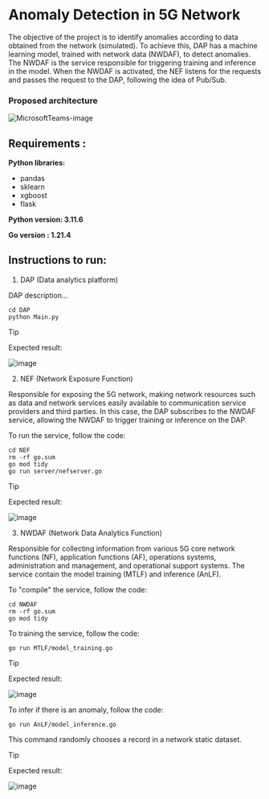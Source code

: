 # Anomaly Detection in 5G Network 

The objective of the project is to identify anomalies according to data obtained from the network (simulated). To achieve this, DAP has a machine learning model, trained with network data (NWDAF), to detect anomalies. The NWDAF is the service responsible for triggering training and inference in the model. When the NWDAF is activated, the NEF listens for the requests and passes the request to the DAP, following the idea of Pub/Sub.

### Proposed architecture

![MicrosoftTeams-image](https://github.com/luanlazz/nwdaf_model/assets/23390758/da50e0a6-683b-42df-8d3e-b81cb5ae54e3)

## Requirements :

**Python libraries:**
- pandas
- sklearn
- xgboost
- flask

**Python version: 3.11.6**

**Go version : 1.21.4**

## Instructions to run:

1) DAP (Data analytics platform)

DAP description...
   
```
cd DAP 
python Main.py
```
> [!TIP]
> Expected result:

![image](https://github.com/luanlazz/nwdaf_model/assets/23390758/8e5fd61b-fa88-4b1e-b15c-cd594ca61b3e)

2) NEF (Network Exposure Function)
   
Responsible for exposing the 5G network, making network resources such as data and network services easily available to communication service providers and third parties. In this case, the DAP subscribes to the NWDAF service, allowing the NWDAF to trigger training or inference on the DAP.

To run the service, follow the code:
```
cd NEF
rm -rf go.sum
go mod tidy
go run server/nefserver.go
```
> [!TIP]
> Expected result:

![image](https://github.com/luanlazz/nwdaf_model/assets/23390758/12d12930-9655-461a-a530-520abb7dcb32)

3) NWDAF (Network Data Analytics Function)
   
Responsible for collecting information from various 5G core network functions (NF), application functions (AF), operations systems, administration and management, and operational support systems.
The service contain the model training (MTLF) and inference (AnLF).

To "compile" the service, follow the code:
```
cd NWDAF
rm -rf go.sum
go mod tidy
```

To training the service, follow the code: 
```
go run MTLF/model_training.go 
```
> [!TIP]
> Expected result:

![image](https://github.com/luanlazz/nwdaf_model/assets/23390758/4395d8e3-3b96-49e0-b9c8-5328f08f3be9)

To infer if there is an anomaly, follow the code:
```
go run AnLF/model_inference.go
```
This command randomly chooses a record in a network static dataset.
> [!TIP]
> Expected result:

![image](https://github.com/luanlazz/nwdaf_model/assets/23390758/89479e8a-4353-4c37-89bb-f96a0155cef2)

